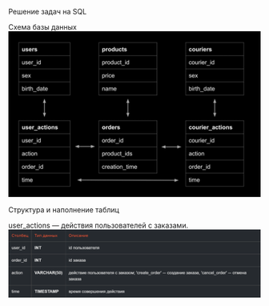 Решение задач на SQL

Схема базы данных
![Схема базы данных](https://github.com/thepokerr/-SQL/blob/main/1.jpg)

Структура и наполнение таблиц

user_actions — действия пользователей с заказами. 
![ua](https://github.com/thepokerr/-SQL/blob/main/юзеракт.png)
